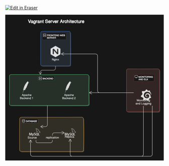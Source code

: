 <p><a target="_blank" href="https://app.eraser.io/workspace/GIYesymIdCWgD9Bc3huL" id="edit-in-eraser-github-link"><img alt="Edit in Eraser" src="https://firebasestorage.googleapis.com/v0/b/second-petal-295822.appspot.com/o/images%2Fgithub%2FOpen%20in%20Eraser.svg?alt=media&amp;token=968381c8-a7e7-472a-8ed6-4a6626da5501"></a></p>



![diagram-export-01.11.2024-22_36_29.png](/.eraser/GIYesymIdCWgD9Bc3huL___AJp4CfEuJIVeRgXKJI4ecU1fvzS2___xGDdJZCzeJaI965zzCrxw.png "diagram-export-01.11.2024-22_36_29.png")





<!--- Eraser file: https://app.eraser.io/workspace/GIYesymIdCWgD9Bc3huL --->